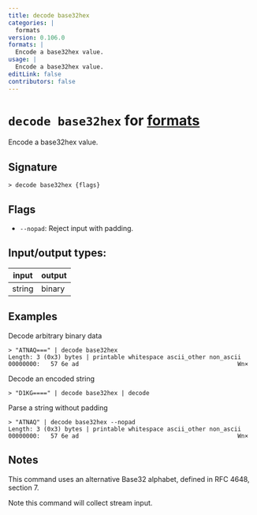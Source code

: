 ```yaml
---
title: decode base32hex
categories: |
  formats
version: 0.106.0
formats: |
  Encode a base32hex value.
usage: |
  Encode a base32hex value.
editLink: false
contributors: false
---
```

<!-- This file is automatically generated. Please edit the command in https://github.com/nushell/nushell instead. -->

# `decode base32hex` for [formats](/commands/categories/formats.md)

<div class='command-title'>Encode a base32hex value.</div>

## Signature

```> decode base32hex {flags} ```

## Flags

 -  `--nopad`: Reject input with padding.


## Input/output types:

| input  | output |
| ------ | ------ |
| string | binary |
## Examples

Decode arbitrary binary data
```nu
> "ATNAQ===" | decode base32hex
Length: 3 (0x3) bytes | printable whitespace ascii_other non_ascii
00000000:   57 6e ad                                             Wn×

```

Decode an encoded string
```nu
> "D1KG====" | decode base32hex | decode

```

Parse a string without padding
```nu
> "ATNAQ" | decode base32hex --nopad
Length: 3 (0x3) bytes | printable whitespace ascii_other non_ascii
00000000:   57 6e ad                                             Wn×

```

## Notes
This command uses an alternative Base32 alphabet, defined in RFC 4648, section 7.

Note this command will collect stream input.